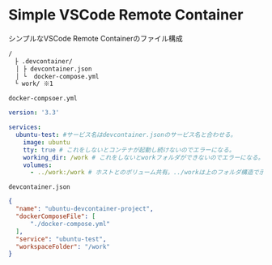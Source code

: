 # Simple VSCode Remote Container

シンプルなVSCode Remote Containerのファイル構成

```bash
/
　├ .devcontainer/
  │ ├ devcontainer.json
  │ └  docker-compose.yml
　└ work/ ※1
```

`docker-compsoer.yml`

```yml
version: '3.3'

services:
  ubuntu-test: #サービス名はdevcontainer.jsonのサービス名と合わせる。
    image: ubuntu
    tty: true # これをしないとコンテナが起動し続けないのでエラーになる。
    working_dir: /work # これをしないとworkフォルダができないのでエラーになる。
    volumes: 
      - ../work:/work # ホストとのボリューム共有。../workは上のフォルダ構造で示した※1の一つ上の階層のworkフォルダを指し示す。
```

`devcontainer.json`

```json
{
  "name": "ubuntu-devcontainer-project",
  "dockerComposeFile": [
      "./docker-compose.yml"
  ],
  "service": "ubuntu-test",
  "workspaceFolder": "/work"
} 
```

